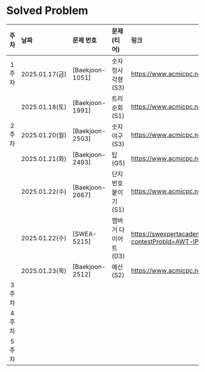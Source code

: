 # Solved Problem

| 주차  |      날짜     | 문제 번호           | 문제(티어)       | 링크                                                                                           |
| :---: | :------------ |:----------------|:-------------|:---------------------------------------------------------------------------------------------|
| 1주차 | 2025.01.17(금) | [Baekjoon-1051] | 숫자 정사각형(S3)  | https://www.acmicpc.net/problem/1051                                                         |
|       | 2025.01.18(토) | [Baekjoon-1991] | 트리 순회(S1)    | https://www.acmicpc.net/problem/1991                                                         |
| 2주차 | 2025.01.20(월) | [Baekjoon-2503] | 숫자 야구(S3)    | https://www.acmicpc.net/problem/2503                                                         |
|       | 2025.01.21(화) | [Baekjoon-2493] | 탑(G5)        | https://www.acmicpc.net/problem/2493                                                         |
|       | 2025.01.22(수) | [Baekjoon-2667] | 단지번호붙이기(S1)  | https://www.acmicpc.net/problem/2667                                                         |
|       | 2025.01.22(수) | [SWEA-5215]     | 햄버거 다이어트(D3) | https://swexpertacademy.com/main/code/problem/problemDetail.do?contestProbId=AWT-lPB6dHUDFAVT|
|       | 2025.01.23(목) | [Baekjoon-2512] | 예산(S2)       | https://www.acmicpc.net/problem/2512                                                         |
| 3주차 |           |                 |              |                                                                                              |
| 4주차 |           |                 |              |                                                                                              |
| 5주차 |           |                 |              |                                                                                              |
